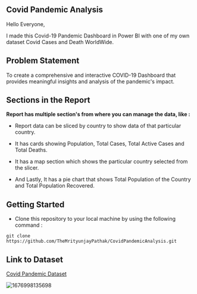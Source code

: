 ## Covid Pandemic Analysis

Hello Everyone, 

I made this Covid-19 Pandemic Dashboard in Power BI with one of my own dataset Covid Cases and Death WorldWide.

## Problem Statement

To create a comprehensive and interactive COVID-19 Dashboard that provides meaningful insights and analysis of the pandemic's impact.

## Sections in the Report

**Report has multiple section's from where you can manage the data, like :**

- Report data can be sliced by country to show data of that particular country.

- It has cards showing Population, Total Cases, Total Active Cases and Total Deaths.

- It has a map section which shows the particular country selected from the slicer.

- And Lastly, It has a pie chart that shows Total Population of the Country and Total Population Recovered.

## Getting Started

- Clone this repository to your local machine by using the following command :
```
git clone https://github.com/TheMrityunjayPathak/CovidPandemicAnalysis.git
```

## Link to Dataset
[Covid Pandemic Dataset](https://www.kaggle.com/datasets/themrityunjaypathak/covid-cases-and-deaths-worldwide)

![1676998135698](https://github.com/TheMrityunjayPathak/CovidPandemicAnalysis/assets/123563634/deecdf9c-759c-43e7-bd21-536a8c046148)
